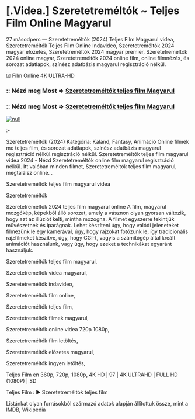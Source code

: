 # [.Videa.] Szeretetreméltók ~ Teljes Film Online Magyarul

27 másodperc — Szeretetreméltók (2024) Teljes Film Magyarul videa, Szeretetreméltók Teljes Film Online Indavideo, Szeretetreméltók 2024 magyar elozetes, Szeretetreméltók 2024 magyar premier, Szeretetreméltók 2024 online magyar, Szeretetreméltók 2024 online film, online filmnézés, és sorozat adatlapok, színész adatbázis magyarul regisztráció nélkül.

☑ Film Online 4K ULTRA-HD

### :: Nézd meg Most => [Szeretetreméltók teljes film Magyarul](https://t.co/DofbQknJdA)

### :: Nézd meg Most => [Szeretetreméltók teljes film Magyarul](https://t.co/DofbQknJdA)

[![null](https://static.wixstatic.com/media/855a25_043b5abeb4ae4d35ac003198e7fe56ed~mv2.gif)](https://t.co/DofbQknJdA)

:-

Szeretetreméltók (2024) Kategória: Kaland, Fantasy, Animáció Online filmek me teljes film, és sorozat adatlapok, színész adatbázis magyarul regisztráció nélkül.regisztráció nélkül. Szeretetreméltók teljes film magyarul videa 2024 - Nézd Szeretetreméltók online film magyarul regisztráció nélkül. Itt valóban minden filmet, Szeretetreméltók teljes film magyarul, megtalálsz online.
.

Szeretetreméltók teljes film magyarul videa

Szeretetreméltók

Szeretetreméltók 2024 teljes film magyarul online A film, magyarul mozgókép, képekből álló sorozat, amely a vásznon olyan gyorsan változik, hogy azt az illúziót kelti, mintha mozogna. A filmet egyszerre tekintjük művészetnek és iparágnak. Lehet készíteni úgy, hogy valódi jeleneteket filmezünk le egy kamerával, úgy, hogy rajzokat fotózunk le, így tradicionális rajzfilmeket készítve, úgy, hogy CGI-t, vagyis a számítógép által kreált animációt használunk, vagy úgy, hogy ezeket a technikákat egyaránt használjuk.

Szeretetreméltók teljes film magyarul,

Szeretetreméltók videa magyarul,

Szeretetreméltók indavideo,

Szeretetreméltók film online,

Szeretetreméltók teljes film,

Szeretetreméltók filmek magyarul,

Szeretetreméltók online videa 720p 1080p,

Szeretetreméltók film letöltés,

Szeretetreméltók előzetes magyarul,

Szeretetreméltók ingyen letöltés,

Teljes Film en 360p, 720p, 1080p, 4K HD | 97 | 4K ULTRAHD | FULL HD (1080P) | SD

Teljes Film : ► Szeretetreméltók teljes film

Listánkat olyan forrásokból származó adatok alapján állítottuk össze, mint a IMDB, Wikipedia
